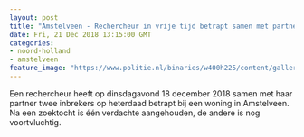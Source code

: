 ```yaml
---
layout: post
title: "Amstelveen - Rechercheur in vrije tijd betrapt samen met partner inbrekers"
date: Fri, 21 Dec 2018 13:15:00 GMT
categories: 
- noord-holland 
- amstelveen 
feature_image: "https://www.politie.nl/binaries/w400h225/content/gallery/politie/gezocht/verdachten/2011/maart/110315speurhond.jpg"
---
```


Een rechercheur heeft op dinsdagavond 18 december 2018 samen met haar partner twee inbrekers op heterdaad betrapt bij een woning in Amstelveen. Na een zoektocht is één verdachte aangehouden, de andere is nog voortvluchtig.
